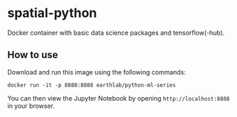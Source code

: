 # spatial-python

Docker container with basic data science packages and tensorflow(-hub).

## How to use

Download and run this image using the following commands:

```
docker run -it -p 8888:8888 earthlab/python-ml-series
```

You can then view the Jupyter Notebook by opening `http://localhost:8888` in your browser.

